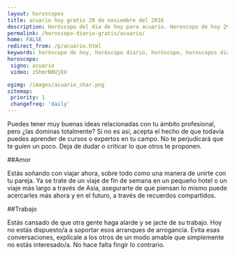 ```yaml
---
layout: horoscopos
title: acuario hoy gratis 29 de noviembre del 2016 
description: Horóscopo del dia de hoy para acuario. Horoscopo de hoy 29 de noviembre del 2016. Las predicciones de amor, trabajo, vida personal gratis.
permalink: /horoscopo-diario-gratis/acuario/
home: FALSE
redirect_from: /p/acuario.html
keywords: horóscopo de hoy, horóscopo diario, horóscopo, horoscopos diarios gratis del dia de hoy, horóscopo diario gratis,horóscopo 2016, horóscopo esperanza gracia, horoscopo acuario hoy, horoscop, horóscopos gratis, horoscopo acuario, horoscopo acuario 2016, Tarot, Astrologia, Zodíaco, acuario, horoscopo gratis
horoscopo:
 signo: acuario
 video: zShmrN0UjEU

ogimg: /images/acuario_char.png
sitemap:
 priority: 1
 changefreq: 'daily'
---
```



Puedes tener muy buenas ideas relacionadas con tu ámbito profesional, pero ¿las dominas totalmente? Si no es así, acepta el hecho de que todavía puedes aprender de cursos o expertos en tu campo. No te perjudicará que te guíen un poco. Deja de dudar o criticar lo que otros te proponen.

##Amor

Estás soñando con viajar ahora, sobre todo como una manera de unirte con tu pareja. Ya se trate de un viaje de fin de semana en un pequeño hotel o un viaje más largo a través de Asia, asegurarte de que piensan lo mismo puede acercarles más ahora y en el futuro, a través de recuerdos compartidos.

##Trabajo

Estás cansado de que otra gente haga alarde y se jacte de su trabajo. Hoy no estás dispuesto/a a soportar esos arranques de arrogancia. Evita esas conversaciones, explícale a los otros de un modo amable que simplemente no estás interesado/a. No hace falta fingir lo contrario.